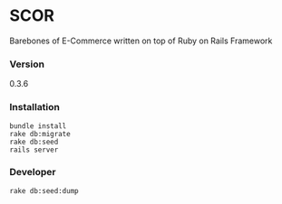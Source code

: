 # SCOR

Barebones of E-Commerce written on top of Ruby on Rails Framework

### Version

0.3.6

### Installation

```Shell
bundle install
rake db:migrate
rake db:seed
rails server
```

### Developer

```Shell
rake db:seed:dump
```
